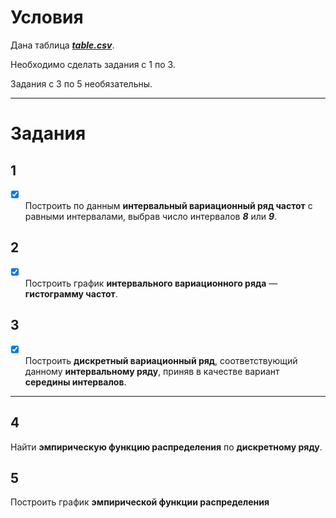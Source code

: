 # Условия
Дана таблица [***table.csv***](table.csv).

Необходимо сделать задания с 1 по 3.

Задания с 3 по 5 необязательны.

---

# Задания
##  1
- [x] \
Построить по данным **интервальный вариационный ряд частот** с равными интервалами, выбрав число интервалов ***8*** или ***9***.

## 2
- [x] \
Построить график **интервального вариационного ряда** — **гистограмму частот**.

## 3
- [x] \
Построить **дискретный вариационный ряд**, соответствующий данному **интервальному ряду**, приняв в качестве вариант **середины интервалов**.

---

## 4
Найти **эмпирическую функцию распределения** по **дискретному ряду**.

## 5
Построить график **эмпирической функции распределения**